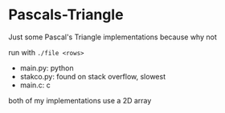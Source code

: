 # Pascals-Triangle
Just some Pascal's Triangle implementations because why not

run with `./file <rows>`

- main.py: python
- stakco.py: found on stack overflow, slowest
- main.c: c

both of my implementations use a 2D array
